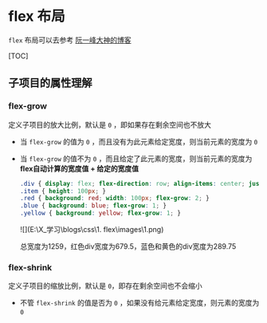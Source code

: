 # flex 布局

`flex` 布局可以去参考 [阮一峰大神的博客](http://www.ruanyifeng.com/blog/2015/07/flex-grammar.html)

[TOC]

## 子项目的属性理解



### flex-grow

定义子项目的放大比例，默认是 `0` ，即如果存在剩余空间也不放大

- 当 `flex-grow` 的值为 `0` ，而且没有为此元素给定宽度，则当前元素的宽度为 `0`

- 当 `flex-grow` 的值不为 `0` ，而且给定了此元素的宽度，则当前元素的宽度为 **flex自动计算的宽度值 + 给定的宽度值**

  ```css
  .div { display: flex; flex-direction: row; align-items: center; justify-content: flex-start; }
  .item { height: 100px; }
  .red { background: red; width: 100px; flex-grow: 2; }
  .blue { background: blue; flex-grow: 1; }
  .yellow { background: yellow; flex-grow: 1; }
  ```

  ![](E:\X_学习\blogs\css\1. flex\images\1.png)
  
  总宽度为1259，红色div宽度为679.5，蓝色和黄色的div宽度为289.75

### flex-shrink

定义子项目的缩放比例，默认是 `0`，即存在剩余空间也不会缩小

- 不管 `flex-shrink` 的值是否为 `0` ，如果没有给元素给定宽度，则元素的宽度为 `0`